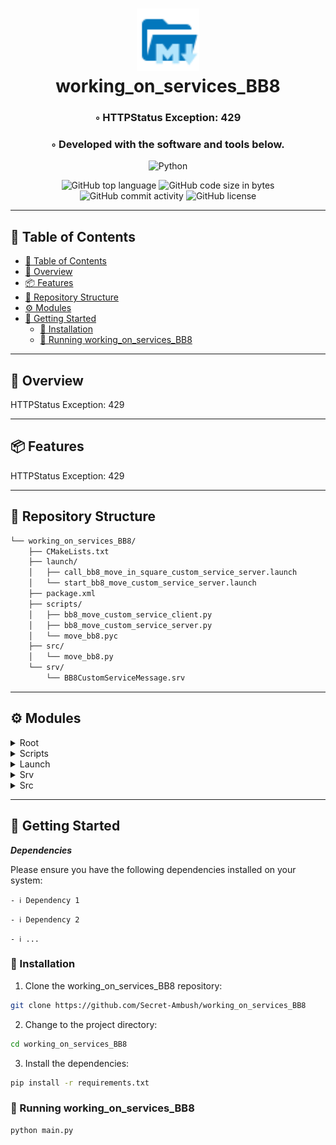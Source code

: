 <div align="center">
<h1 align="center">
<img src="https://raw.githubusercontent.com/PKief/vscode-material-icon-theme/ec559a9f6bfd399b82bb44393651661b08aaf7ba/icons/folder-markdown-open.svg" width="100" />
<br>working_on_services_BB8
</h1>
<h3>◦ HTTPStatus Exception: 429</h3>
<h3>◦ Developed with the software and tools below.</h3>

<p align="center">
<img src="https://img.shields.io/badge/Python-3776AB.svg?style&logo=Python&logoColor=white" alt="Python" />
</p>
<img src="https://img.shields.io/github/languages/top/Secret-Ambush/working_on_services_BB8?style&color=5D6D7E" alt="GitHub top language" />
<img src="https://img.shields.io/github/languages/code-size/Secret-Ambush/working_on_services_BB8?style&color=5D6D7E" alt="GitHub code size in bytes" />
<img src="https://img.shields.io/github/commit-activity/m/Secret-Ambush/working_on_services_BB8?style&color=5D6D7E" alt="GitHub commit activity" />
<img src="https://img.shields.io/github/license/Secret-Ambush/working_on_services_BB8?style&color=5D6D7E" alt="GitHub license" />
</div>

---

## 📖 Table of Contents
- [📖 Table of Contents](#-table-of-contents)
- [📍 Overview](#-overview)
- [📦 Features](#-features)
- [📂 Repository Structure](#-repository-structure)
- [⚙️ Modules](#modules)
- [🚀 Getting Started](#-getting-started)
    - [🔧 Installation](#-installation)
    - [🤖 Running working_on_services_BB8](#-running-working_on_services_BB8)

---


## 📍 Overview

HTTPStatus Exception: 429

---

## 📦 Features

HTTPStatus Exception: 429

---


## 📂 Repository Structure

```sh
└── working_on_services_BB8/
    ├── CMakeLists.txt
    ├── launch/
    │   ├── call_bb8_move_in_square_custom_service_server.launch
    │   └── start_bb8_move_custom_service_server.launch
    ├── package.xml
    ├── scripts/
    │   ├── bb8_move_custom_service_client.py
    │   ├── bb8_move_custom_service_server.py
    │   └── move_bb8.pyc
    ├── src/
    │   └── move_bb8.py
    └── srv/
        └── BB8CustomServiceMessage.srv
```


---

## ⚙️ Modules

<details closed><summary>Root</summary>

| File                                                                                                | Summary                   |
| ---                                                                                                 | ---                       |
| [CMakeLists.txt](https://github.com/Secret-Ambush/working_on_services_BB8/blob/main/CMakeLists.txt) | HTTPStatus Exception: 429 |

</details>

<details closed><summary>Scripts</summary>

| File                                                                                                                                              | Summary                   |
| ---                                                                                                                                               | ---                       |
| [bb8_move_custom_service_client.py](https://github.com/Secret-Ambush/working_on_services_BB8/blob/main/scripts/bb8_move_custom_service_client.py) | HTTPStatus Exception: 429 |
| [bb8_move_custom_service_server.py](https://github.com/Secret-Ambush/working_on_services_BB8/blob/main/scripts/bb8_move_custom_service_server.py) | HTTPStatus Exception: 429 |

</details>

<details closed><summary>Launch</summary>

| File                                                                                                                                                                                   | Summary                   |
| ---                                                                                                                                                                                    | ---                       |
| [start_bb8_move_custom_service_server.launch](https://github.com/Secret-Ambush/working_on_services_BB8/blob/main/launch/start_bb8_move_custom_service_server.launch)                   | HTTPStatus Exception: 429 |
| [call_bb8_move_in_square_custom_service_server.launch](https://github.com/Secret-Ambush/working_on_services_BB8/blob/main/launch/call_bb8_move_in_square_custom_service_server.launch) | HTTPStatus Exception: 429 |

</details>

<details closed><summary>Srv</summary>

| File                                                                                                                              | Summary                   |
| ---                                                                                                                               | ---                       |
| [BB8CustomServiceMessage.srv](https://github.com/Secret-Ambush/working_on_services_BB8/blob/main/srv/BB8CustomServiceMessage.srv) | HTTPStatus Exception: 429 |

</details>

<details closed><summary>Src</summary>

| File                                                                                              | Summary                   |
| ---                                                                                               | ---                       |
| [move_bb8.py](https://github.com/Secret-Ambush/working_on_services_BB8/blob/main/src/move_bb8.py) | HTTPStatus Exception: 429 |

</details>

---

## 🚀 Getting Started

***Dependencies***

Please ensure you have the following dependencies installed on your system:

`- ℹ️ Dependency 1`

`- ℹ️ Dependency 2`

`- ℹ️ ...`

### 🔧 Installation

1. Clone the working_on_services_BB8 repository:
```sh
git clone https://github.com/Secret-Ambush/working_on_services_BB8
```

2. Change to the project directory:
```sh
cd working_on_services_BB8
```

3. Install the dependencies:
```sh
pip install -r requirements.txt
```

### 🤖 Running working_on_services_BB8

```sh
python main.py
```

